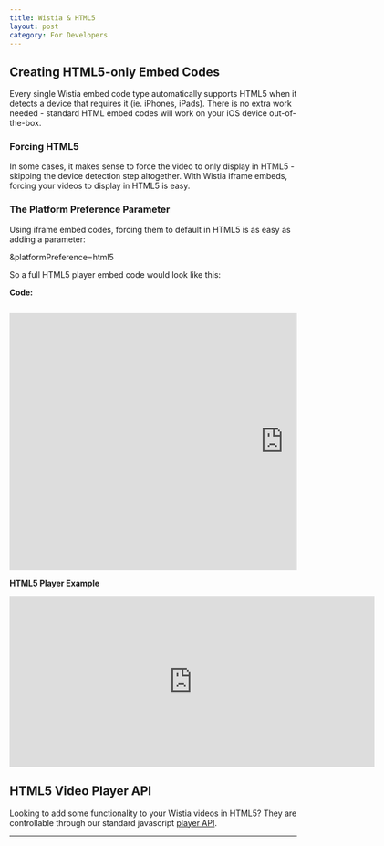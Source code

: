 ```yaml
---
title: Wistia & HTML5
layout: post
category: For Developers
---
```


## Creating HTML5-only Embed Codes

Every single Wistia embed code type automatically supports HTML5 when it detects a device that requires it (ie. iPhones, iPads).  There is no extra work needed - standard HTML embed codes will work on your iOS device out-of-the-box.

### Forcing HTML5

In some cases, it makes sense to force the video to only display in HTML5 - skipping the device detection step altogether.  With Wistia iframe embeds, forcing your videos to display in HTML5 is easy.

### The Platform Preference Parameter

Using iframe embed codes, forcing them to default in HTML5 is as easy as adding a parameter:

<span class="code">&amp;platformPreference=html5</span>

So a full HTML5 player embed code would look like this:

**Code:**

<pre><code class="language-markup">
<iframe width="960" height="450" src="http://app.wistia.com/embed/medias/e71f9baf4d?platformPreference=html5" frameborder="0"></iframe>
</code></pre>

**HTML5 Player Example**

<iframe width="640" height="300" src="http://app.wistia.com/embed/medias/e71f9baf4d?platformPreference=html5" frameborder="0"></iframe>

## HTML5 Video Player API

Looking to add some functionality to your Wistia videos in HTML5?  They are controllable through our standard javascript [player API](/player-api.html).

----



